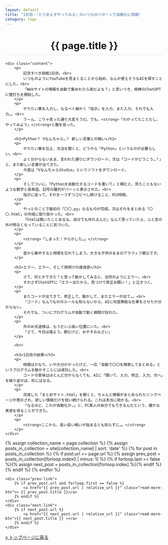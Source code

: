 ```yaml
---
layout: default
title: "1日目：『とりあえずやってみる』のいつものパターンで自動化に挑戦"
category: logs
---
```


<div class="container blog-post" style="max-width: 850px;">
    <header style="text-align:center; margin-bottom: 20px;">
        <h1 style="font-size: 2.2em; border-bottom: 2px solid #eee; padding-bottom:10px; margin-bottom: 5px;">{{ page.title }}</h1>
    </header>

    <div class="content">
        <p>
            記念すべき挑戦1日目。<br>
            いつものようにYouTubeを見まくることから始め、なんか使えそうなAIを探すことにした。<br>
            「Webサイトの情報を自動で集めれたら楽だよな？」と思いつき、相棒のChatGPTに壁打ちを開始した。
        </p>
        <p>
            やりたい事を入力し、なるべく細かく「指示」を入力、また入力、それでも入力…。<br>
            うーん、こりゃ思った通り大変そうだ。でも、<strong>「わかってたことだし、やってみよう」</strong>と腹を括った。
        </p>
        
        <h2>Python？ Vなんちゃら…？ 新しい言葉との戦い</h2>
        <p>
            やりたい事を伝え、方法を聞くと、どうやら「Python」というものが必要らしい。<br>
            よく分からないまま、言われた通りにダウンロード。次は「コードがどうこう…？」と、また新しい言葉が出てきた。
            今度は「VなんちゃらStudio」というソフトをダウンロード。
        </p>
        <p>
            そしてついに、「Pythonを自動化するコードを書いて」と頼むと、見たこともないような数字と英単語、記号の羅列がバーッと表示された。<br>
            指示に従って、それを一つずつコピペし続けること、約2時間。
        </p>
        <p>
            やっとのことで最初の「〇〇.py」なるものが完成。次はそれをまとめる「〇〇.html」の作成に取り掛かった。<br>
            「htmlは聞いたことあるな、自分でも作れるんだ」なんて思っていたら、ふと窓の外が明るくなっていることに気づいた。
        </p>
        <p>
            <strong>「しまった！やらかした…」</strong>
        </p>
        <p>
            昔から集中すると時間を忘れてしまう。大きな子供のままのアラフィフ親父です。
        </p>

        <h2>エラー、エラー、そして夜明けの達成感</h2>
        <p>
            さて、何とかできた？と思って動かしてみると、当然のようにエラー。<br>
            すかさずChatGPTに「エラー出たから、見つけて修正お願い！」と泣きつく。
        </p>
        <p>
            またコードが出てきて、修正して、動かして、またエラーが出て…。<br>
            『コード』なんてもののルールも知らないから、AIに何度無駄な仕事をさせたか分からない。
            それでも、ついにプログラムが自動で動く瞬間が訪れた。
        </p>
        <p>
            外のお天道様は、もうだいぶ高い位置にいた。<br>
            「さて、今日は寝よう。朝だけど、おやすみなさい」
        </p>
        
        <hr>
        
        <h3>1日目の結果</h3>
        <p>
            時間はかなり、いや大分かかったけど、一応「自動で〇〇を検索してまとめる」というプログラムを動かすことには成功した。<br>
            コードの意味はほとんど分からなくても、AIに「聞いて、入力、修正、入力、次へ」を繰り返せば、形にはなる。
        </p>
        <p>
            完成した「まとめサイト.html」を開くと、ちゃんと情報がまとめられたリンクページが表示され、欲しい情報だけを拾い続けられる。これは本当に助かる。<br>
            「なるほど、これが自動化か…」と、PC素人の自分でもできるんだという、確かな実感を得ることができた。
        </p>
        <p>
            <strong>ここから、長い長い戦いが始まるとも知らずに…。</strong>
        </p>
    </div>
    
<!-- ★★★ 究極の自動ナビゲーション ★★★ -->
<div class="navigation-links">
    {% assign collection_name = page.collection %}
    {% assign posts_in_collection = site[collection_name] | sort: 'date' %}
    {% for post in posts_in_collection %}
        {% if post.url == page.url %}
            {% assign prev_post = posts_in_collection[forloop.index0 | minus: 1] %}
            {% if forloop.last == false %}{% assign next_post = posts_in_collection[forloop.index] %}{% endif %}
        {% endif %}
    {% endfor %}
    
    <div class="prev-link">
        {% if prev_post.url and forloop.first == false %}
            <a href="{{ prev_post.url | relative_url }}" class="read-more-btn">« {{ prev_post.title }}</a>
        {% endif %}
    </div>
    <div class="next-link">
        {% if next_post.url %}
            <a href="{{ next_post.url | relative_url }}" class="read-more-btn">{{ next_post.title }} »</a>
        {% endif %}
    </div>
</div>
<div class="back-link">
    <a href="{{ '/' | relative_url }}" class="main-button">« トップページに戻る</a>
</div>